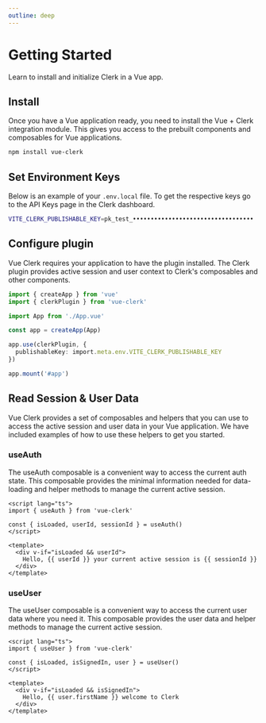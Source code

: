```yaml
---
outline: deep
---
```


# Getting Started

Learn to install and initialize Clerk in a Vue app.

## Install

Once you have a Vue application ready, you need to install the Vue + Clerk integration module. This gives you access to the prebuilt components and composables for Vue applications.

```bash
npm install vue-clerk
```

## Set Environment Keys

Below is an example of your `.env.local` file. To get the respective keys go to the API Keys page in the Clerk dashboard.

```bash
VITE_CLERK_PUBLISHABLE_KEY=pk_test_••••••••••••••••••••••••••••••••••
```

## Configure plugin

Vue Clerk requires your application to have the plugin installed. The Clerk plugin provides active session and user context to Clerk's composables and other components.

```ts
import { createApp } from 'vue'
import { clerkPlugin } from 'vue-clerk'

import App from './App.vue'

const app = createApp(App)

app.use(clerkPlugin, {
  publishableKey: import.meta.env.VITE_CLERK_PUBLISHABLE_KEY
})

app.mount('#app')
```

## Read Session & User Data

Vue Clerk provides a set of composables and helpers that you can use to access the active session and user data in your Vue application. We have included examples of how to use these helpers to get you started.

### useAuth

The useAuth composable is a convenient way to access the current auth state. This composable provides the minimal information needed for data-loading and helper methods to manage the current active session.

```vue
<script lang="ts">
import { useAuth } from 'vue-clerk'

const { isLoaded, userId, sessionId } = useAuth()
</script>

<template>
  <div v-if="isLoaded && userId">
    Hello, {{ userId }} your current active session is {{ sessionId }}
  </div>
</template>
```

### useUser

The useUser composable is a convenient way to access the current user data where you need it. This composable provides the user data and helper methods to manage the current active session.

```vue
<script lang="ts">
import { useUser } from 'vue-clerk'

const { isLoaded, isSignedIn, user } = useUser()
</script>

<template>
  <div v-if="isLoaded && isSignedIn">
    Hello, {{ user.firstName }} welcome to Clerk
  </div>
</template>
```
